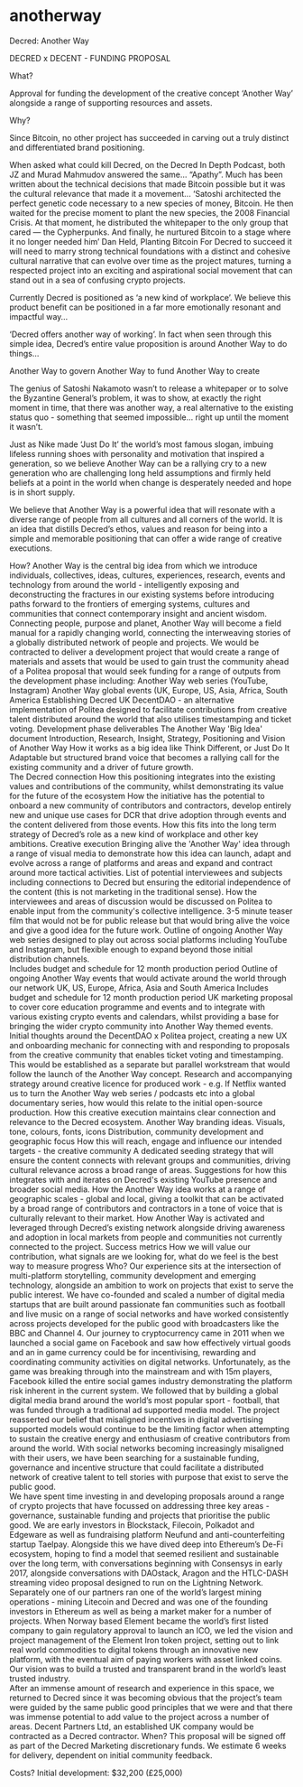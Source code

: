 # anotherway
Decred: Another Way

DECRED x DECENT - FUNDING PROPOSAL

What?

Approval for funding the development of the creative concept ‘Another Way’ alongside a range of supporting resources and assets. 

Why?

Since Bitcoin, no other project has succeeded in carving out a truly distinct and differentiated brand positioning.  

When asked what could kill Decred, on the Decred In Depth Podcast, both JZ and Murad Mahmudov answered the same… “Apathy”. 
Much has been written about the technical decisions that made Bitcoin possible but it was the cultural relevance that made it a movement... 
‘Satoshi architected the perfect genetic code necessary to a new species of money, Bitcoin. He then waited for the precise moment to plant the new species, the 2008 Financial Crisis. At that moment, he distributed the whitepaper to the only group that cared — the Cypherpunks. And finally, he nurtured Bitcoin to a stage where it no longer needed him’
Dan Held, Planting Bitcoin
For Decred to succeed it will need to marry strong technical foundations with a distinct and cohesive cultural narrative that can evolve over time as the project matures, turning a respected project into an exciting and aspirational social movement that can stand out in a sea of confusing crypto projects. 

Currently Decred is positioned as ‘a new kind of workplace’. We believe this product benefit can be positioned in a far more emotionally resonant and impactful way… 

‘Decred offers another way of working’. In fact when seen through this simple idea, Decred’s entire value proposition is around Another Way to do things… 

Another Way to govern
Another Way to fund
Another Way to create

The genius of Satoshi Nakamoto wasn’t to release a whitepaper or to solve the Byzantine General’s problem, it was to show, at exactly the right moment in time, that there was another way, a real alternative to the existing status quo - something that seemed impossible... right up until the moment it wasn’t. 

Just as Nike made ‘Just Do It’ the world’s most famous slogan, imbuing lifeless running shoes with personality and motivation that inspired a generation, so we believe Another Way can be a rallying cry to a new generation who are challenging long held assumptions and firmly held beliefs at a point in the world when change is desperately needed and hope is in short supply.

We believe that Another Way is a powerful idea that will resonate with a diverse range of people from all cultures and all corners of the world. It is an idea that distills Decred’s ethos, values and reason for being into a simple and memorable positioning that can offer a wide range of creative executions. 

How? 
Another Way is the central big idea from which we introduce individuals, collectives, ideas, cultures, experiences, research, events and technology from around the world - intelligently exposing and deconstructing the fractures in our existing systems before introducing paths forward to the frontiers of emerging systems, cultures and communities that connect contemporary insight and ancient wisdom.
Connecting people, purpose and planet, Another Way will become a field manual for a rapidly changing world, connecting the interweaving stories of a globally distributed network of people and projects. 
We would be contracted to deliver a development project that would create a range of materials and assets that would be used to gain trust the community ahead of a Politea proposal that would seek funding for a range of outputs from the development phase including:
Another Way web series (YouTube, Instagram)
Another Way global events (UK, Europe, US, Asia, Africa, South America
Establishing Decred UK 
DecentDAO - an alternative implementation of Politea designed to facilitate contributions from creative talent distributed around the world that also utilises timestamping and ticket voting. 
Development phase deliverables
The Another Way 'Big Idea' document
Introduction, Research, Insight, Strategy, Positioning and Vision of Another Way
How it works as a big idea like Think Different, or Just Do It
Adaptable but structured brand voice that becomes a rallying call for the existing community and a driver of future growth.   
The Decred connection
How this positioning integrates into the existing values and contributions of the community, whilst demonstrating its value for the future of the ecosystem
How the initiative has the potential to onboard a new community of contributors and contractors, develop entirely new and unique use cases for DCR that drive adoption through events and the content delivered from those events.
How this fits into the long term strategy of Decred’s role as a new kind of workplace and other key ambitions. 
Creative execution
Bringing alive the 'Another Way' idea through a range of visual media to demonstrate how this idea can launch, adapt and evolve across a range of platforms and areas and expand and contract around more tactical activities.
List of potential interviewees and subjects including connections to Decred but ensuring the editorial independence of the content (this is not marketing in the traditional sense). 
How the interviewees and areas of discussion would be discussed on Politea to enable input from the community's collective intelligence.
3-5 minute teaser film that would not be for public release but that would bring alive the voice and give a good idea for the future work. 
Outline of ongoing Another Way web series designed to play out across social platforms including YouTube and Instagram, but flexible enough to expand beyond those initial distribution channels.  
Includes budget and schedule for 12 month production period
Outline of ongoing Another Way events that would activate around the world through our network
UK, US, Europe, Africa, Asia and South America 
Includes budget and schedule for 12 month production period
UK marketing proposal to cover core education programme and events and to integrate with various existing crypto events and calendars, whilst providing a base for bringing the wider crypto community into Another Way themed events.
Initial thoughts around the DecentDAO x Politea project, creating a new UX and onboarding mechanic for connecting with and responding to proposals from the creative community that enables ticket voting and timestamping. 
This would be established as a separate but parallel workstream that would follow the launch of the Another Way concept. 
Research and accompanying strategy around creative licence for produced work - e.g. If Netflix wanted us to turn the Another Way web series / podcasts etc into a global documentary series, how would this relate to the initial open-source production. 
How this creative execution maintains clear connection and relevance to the Decred ecosystem.
Another Way branding ideas. 
Visuals, tone, colours, fonts, icons
Distribution, community development and geographic focus
How this will reach, engage and influence our intended targets - the creative community
A dedicated seeding strategy that will ensure the content connects with relevant groups and communities, driving cultural relevance across a broad range of areas. 
Suggestions for how this integrates with and iterates on Decred's existing YouTube presence and broader social media. 
How the Another Way idea works at a range of geographic scales - global and local, giving a toolkit that can be activated by a broad range of contributors and contractors in a tone of voice that is culturally relevant to their market. 
How Another Way is activated and leveraged through Decred’s existing network alongside driving awareness and adoption in local markets from people and communities not currently connected to the project. 
Success metrics
How we will value our contribution, what signals are we looking for, what do we feel is the best way to measure progress
Who?
Our experience sits at the intersection of multi-platform storytelling, community development and emerging technology, alongside an ambition to work on projects that exist to serve the public interest.
We have co-founded and scaled a number of digital media startups that are built around passionate fan communities such as football and live music on a range of social networks and have worked consistently across projects developed for the public good with broadcasters like the BBC and Channel 4.
Our journey to cryptocurrency came in 2011 when we launched a social game on Facebook and saw how effectively virtual goods and an in game currency could be for incentivising, rewarding and coordinating community activities on digital networks. Unfortunately, as the game was breaking through into the mainstream and with 15m players, Facebook killed the entire social games industry demonstrating the platform risk inherent in the current system.
We followed that by building a global digital media brand around the world’s most popular sport - football, that was funded through a traditional ad supported media model. The project reasserted our belief that misaligned incentives in digital advertising supported models would continue to be the limiting factor when attempting to sustain the creative energy and enthusiasm of creative contributors from around the world.
With social networks becoming increasingly misaligned with their users, we have been searching for a sustainable funding, governance and incentive structure that could facilitate a distributed network of creative talent to tell stories with purpose that exist to serve the public good.  
We have spent time investing in and developing proposals around a range of crypto projects that have focussed on addressing three key areas - governance, sustainable funding and projects that prioritise the public good.
We are early investors in Blockstack, Filecoin, Polkadot and Edgeware as well as fundraising platform Neufund and anti-counterfeiting startup Taelpay. Alongside this we have dived deep into Ethereum’s De-Fi ecosystem, hoping to find a model that seemed resilient and sustainable over the long term, with conversations beginning with Consensys in early 2017, alongside conversations with DAOstack,  Aragon and the HTLC-DASH streaming video proposal designed to run on the Lightning Network.
Separately one of our partners ran one of the world’s largest mining operations - mining Litecoin and Decred and was one of the founding investors in Ethereum as well as being a market maker for a number of projects.
When Norway based Element became the world’s first listed company to gain regulatory approval to launch an ICO, we led the vision and project management of the Element Iron token project, setting out to link real world commodities to digital tokens through an innovative new platform, with the eventual aim of paying workers with asset linked coins. Our vision was to build a trusted and transparent  brand in the world’s least trusted industry. 	
After an immense amount of research and experience in this space, we returned to Decred since it was becoming obvious that the project’s team were guided by the same public good principles that we were and that there was immense potential to add value to the project across a number of areas.
Decent Partners Ltd, an established UK company would be contracted as a Decred contractor.
When?
This proposal will be signed off as part of the Decred Marketing discretionary funds.
We estimate 6 weeks for delivery, dependent on initial community feedback.  

Costs?
Initial development: $32,200 (£25,000)
